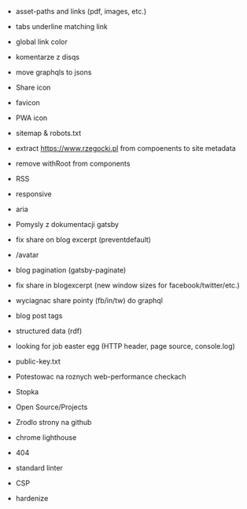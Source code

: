 * asset-paths and links (pdf, images, etc.)
* tabs underline matching link
* global link color
* komentarze z disqs
* move graphqls to jsons
* Share icon
* favicon
* PWA icon
* sitemap & robots.txt
* extract https://www.rzegocki.pl from compoenents to site metadata
* remove withRoot from components
* RSS
* responsive
* aria
* Pomysly z dokumentacji gatsby
* fix share on blog excerpt (preventdefault)
* /avatar
* blog pagination (gatsby-paginate)
* fix share in blogexcerpt (new window sizes for facebook/twitter/etc.)
* wyciagnac share pointy (fb/in/tw) do graphql
* blog post tags
* structured data (rdf)

* looking for job easter egg (HTTP header, page source, console.log)
* public-key.txt
* Potestowac na roznych web-performance checkach
* Stopka
* Open Source/Projects
* Zrodlo strony na github
* chrome lighthouse
* 404
* standard linter
* CSP
* hardenize
